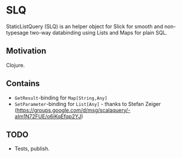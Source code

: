 # SLQ

StaticListQuery (SLQ) is an helper object for Slick for smooth and non-typesage
two-way databinding using Lists and Maps for plain SQL.

## Motivation

Clojure.

## Contains

* ```GetResult```-binding for ```Map[String,Any]```
* ```SetParameter```-binding for ```List[Any]``` - thanks to Stefan Zeiger (https://groups.google.com/d/msg/scalaquery/-aIm1N72FUE/o6iKqEfqp2YJ)

## TODO

* Tests, publish.
